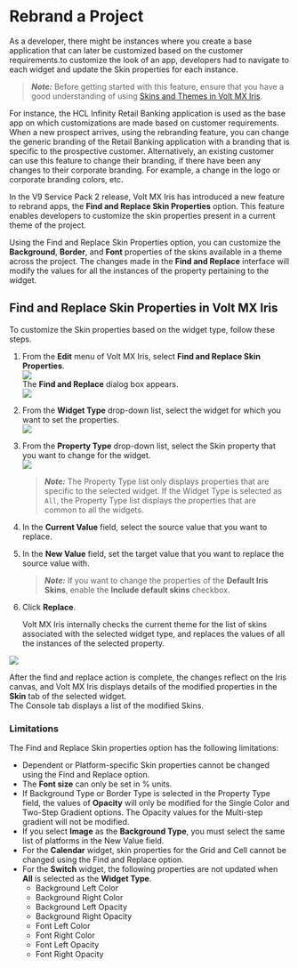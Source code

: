                           


Rebrand a Project
=================

As a developer, there might be instances where you create a base application that can later be customized based on the customer requirements.to customize the look of an app, developers had to navigate to each widget and update the Skin properties for each instance.

> **_Note:_** Before getting started with this feature, ensure that you have a good understanding of using [Skins and Themes in Volt MX Iris](Customizing_the_Look_and_Feel_with_Skins.md).

For instance, the HCL Infinity Retail Banking application is used as the base app on which customizations are made based on customer requirements. When a new prospect arrives, using the rebranding feature, you can change the generic branding of the Retail Banking application with a branding that is specific to the prospective customer. Alternatively, an existing customer can use this feature to change their branding, if there have been any changes to their corporate branding. For example, a change in the logo or corporate branding colors, etc.

In the V9 Service Pack 2 release, Volt MX Iris has introduced a new feature to rebrand apps, the **Find and Replace Skin Properties** option. This feature enables developers to customize the skin properties present in a current theme of the project.

Using the Find and Replace Skin Properties option, you can customize the **Background**, **Border**, and **Font** properties of the skins available in a theme across the project. The changes made in the **Find and Replace** interface will modify the values for all the instances of the property pertaining to the widget.

Find and Replace Skin Properties in Volt MX Iris
------------------------------------------------------

To customize the Skin properties based on the widget type, follow these steps.

1.  From the **Edit** menu of Volt MX Iris, select **Find and Replace Skin Properties**.  
    ![](Resources/Images/FindReplace_273x356.png)  
    The **Find and Replace** dialog box appears.  
    ![](Resources/Images/FindReplaceSkinProps.png)
2.  From the **Widget Type** drop-down list, select the widget for which you want to set the properties.  
    ![](Resources/Images/WidgetType.png)  
    
3.  From the **Property Type** drop-down list, select the Skin property that you want to change for the widget.  
    ![](Resources/Images/PropertyType.png)  
    
    > **_Note:_** The Property Type list only displays properties that are specific to the selected widget. If the Widget Type is selected as `All`, the Property Type list displays the properties that are common to all the widgets.
    
4.  In the **Current Value** field, select the source value that you want to replace.
5.  In the **New Value** field, set the target value that you want to replace the source value with.
    
    > **_Note:_** If you want to change the properties of the **Default Iris Skins**, enable the **Include default skins** checkbox.
    
6.  Click **Replace**.
    
    Volt MX Iris internally checks the current theme for the list of skins associated with the selected widget type, and replaces the values of all the instances of the selected property.
    

![](Resources/Images/FindReplace_Values.PNG)

After the find and replace action is complete, the changes reflect on the Iris canvas, and Volt MX Iris displays details of the modified properties in the **Skin** tab of the selected widget.  
The Console tab displays a list of the modified Skins.

### Limitations

The Find and Replace Skin properties option has the following limitations:

*   Dependent or Platform-specific Skin properties cannot be changed using the Find and Replace option.
*   The **Font size** can only be set in % units.
*   If Background Type or Border Type is selected in the Property Type field, the values of **Opacity** will only be modified for the Single Color and Two-Step Gradient options. The Opacity values for the Multi-step gradient will not be modified.
*   If you select **Image** as the **Background Type**, you must select the same list of platforms in the New Value field.
*   For the **Calendar** widget, skin properties for the Grid and Cell cannot be changed using the Find and Replace option.
*   For the **Switch** widget, the following properties are not updated when **All** is selected as the **Widget Type**.
    *   Background Left Color
    *   Background Right Color
    *   Background Left Opacity
    *   Background Right Opacity
    *   Font Left Color
    *   Font Right Color
    *   Font Left Opacity
    *   Font Right Opacity

